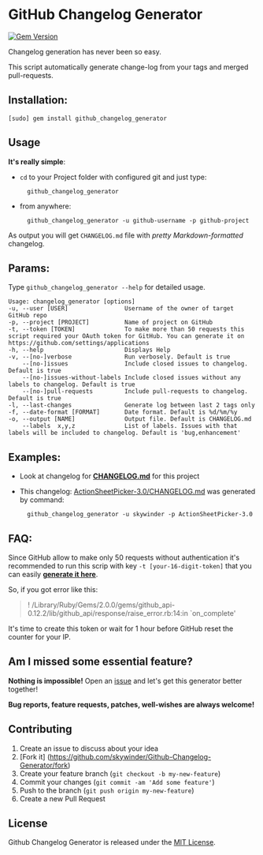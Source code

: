 GitHub Changelog Generator
==================

[![Gem Version](https://badge.fury.io/rb/github_changelog_generator.svg)](http://badge.fury.io/rb/github_changelog_generator)

Changelog generation has never been so easy.

This script automatically generate change-log from your tags and merged pull-requests.

## Installation:
	[sudo] gem install github_changelog_generator

## Usage
**It's really simple**: 

- `cd` to your Project folder with configured git and just type:

		github_changelog_generator

- from anywhere:

		github_changelog_generator -u github-username -p github-project
     
As output you will get `CHANGELOG.md` file with *pretty Markdown-formatted* changelog.

## Params:
Type `github_changelog_generator --help` for detailed usage.

    Usage: changelog_generator [options]
    -u, --user [USER]                Username of the owner of target GitHub repo
    -p, --project [PROJECT]          Name of project on GitHub
    -t, --token [TOKEN]              To make more than 50 requests this script required your OAuth token for GitHub. You can generate it on https://github.com/settings/applications
    -h, --help                       Displays Help
    -v, --[no-]verbose               Run verbosely. Default is true
        --[no-]issues                Include closed issues to changelog. Default is true
        --[no-]issues-without-labels Include closed issues without any labels to changelog. Default is true
        --[no-]pull-requests         Include pull-requests to changelog. Default is true
    -l, --last-changes               Generate log between last 2 tags only
    -f, --date-format [FORMAT]       Date format. Default is %d/%m/%y
    -o, --output [NAME]              Output file. Default is CHANGELOG.md
        --labels  x,y,z              List of labels. Issues with that labels will be included to changelog. Default is 'bug,enhancement'

## Examples:

- Look at changelog for **[CHANGELOG.md](https://github.com/skywinder/Github-Changelog-Generator/blob/master/CHANGELOG.md)** for this project
- This changelog: [ActionSheetPicker-3.0/CHANGELOG.md](https://github.com/skywinder/ActionSheetPicker-3.0/blob/master/CHANGELOG.md)  was generated by command:

		github_changelog_generator -u skywinder -p ActionSheetPicker-3.0


## FAQ:
Since GitHub allow to make only 50 requests without authentication it's recommended to run this scrip with key `-t [your-16-digit-token]` that you can easily **[generate it here](https://github.com/settings/applications)**.

So, if you got error like this:
>! /Library/Ruby/Gems/2.0.0/gems/github_api-0.12.2/lib/github_api/response/raise_error.rb:14:in `on_complete'

It's time to create this token or wait for 1 hour before GitHub reset the counter for your IP.

## Am I missed some essential feature?

**Nothing is impossible!** Open an [issue](https://github.com/skywinder/Github-Changelog-Generator/issues/new) and let's get this generator better together!

**Bug reports, feature requests, patches, well-wishes are always welcome!**

## Contributing

1. Create an issue to discuss about your idea
2. [Fork it] (https://github.com/skywinder/Github-Changelog-Generator/fork)
3. Create your feature branch (`git checkout -b my-new-feature`)
4. Commit your changes (`git commit -am 'Add some feature'`)
5. Push to the branch (`git push origin my-new-feature`)
6. Create a new Pull Request

## License

Github Changelog Generator is released under the [MIT License](http://www.opensource.org/licenses/MIT).
